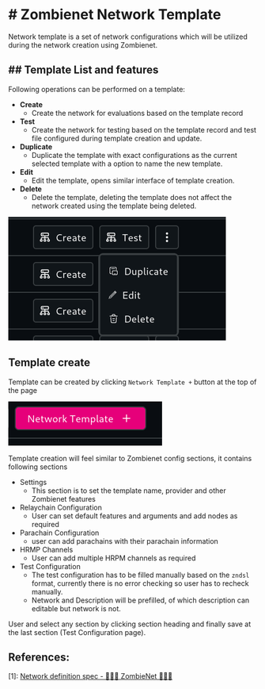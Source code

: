 # # Zombienet Network Template

Network template is a set of network configurations which will be utilized during the network creation using Zombienet.


## ## Template List and features

Following operations can be performed on a template:

- **Create**
  - Create the network for evaluations based on the template record
- **Test**
  - Create the network for testing based on the template record and test file configured during template creation and update.
- **Duplicate**
  - Duplicate the template with exact configurations as the current selected template with a option to name the new template.
- **Edit**
  - Edit the template, opens similar interface of template creation.
- **Delete**
  - Delete the template, deleting the template does not affect the network created using the template being deleted.

![template_listing_options](../assets/template_listing_options.png)


## Template create

Template can be created by clicking `Network Template +` button at the top of the page

![template_create_button](../assets/template_create_button.png)

Template creation will feel similar to Zombienet config sections, it contains following sections

- Settings
  - This section is to set the template name, provider and other Zombienet features
- Relaychain Configuration
  - User can set default features and arguments and add nodes as required
- Parachain Configuration
  - user can add parachains with their parachain information
- HRMP Channels
  - User can add multiple HRPM channels as required
- Test Configuration
  - The test configuration has to be filled manually based on the `zndsl` format, currently there is no error checking so user has to recheck manually.
  - Network and Description will be prefilled, of which description can editable but network is not.

User and select any section by clicking section heading and finally save at the last section (Test Configuration page).

## References:

[1]: [Network definition spec - 🧟🧟🧟 ZombieNet 🧟🧟🧟](https://paritytech.github.io/zombienet/network-definition-spec.html)